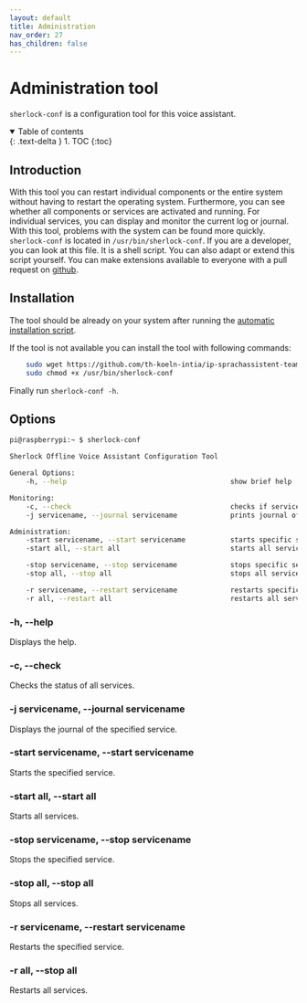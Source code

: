 ```yaml
---
layout: default 
title: Administration 
nav_order: 27 
has_children: false
---
```


# Administration tool

`sherlock-conf` is a configuration tool for this voice assistant.

<details open markdown="block">
  <summary>
    Table of contents
  </summary>
  {: .text-delta }
1. TOC
{:toc}
</details>

## Introduction

With this tool you can restart individual components or the entire system without having to restart the operating
system. Furthermore, you can see whether all components or services are activated and running. For individual services,
you can display and monitor the current log or journal. With this tool, problems with the system can be found more
quickly. `sherlock-conf` is located in `/usr/bin/sherlock-conf`. If you are a developer, you can look at this file. It
is a shell script. You can also adapt or extend this script yourself. You can make extensions available to everyone with
a pull request on [github](https://github.com/th-koeln-intia/ip-sprachassistent-team4/pulls).

## Installation

The tool should be already on your system after running
the [automatic installation script](/pages/installation/auto-installation).

If the tool is not available you can install the tool with following commands:

```bash
    sudo wget https://github.com/th-koeln-intia/ip-sprachassistent-team4/raw/master/scripts/sherlock-conf.sh -O /usr/bin/sherlock-conf
    sudo chmod +x /usr/bin/sherlock-conf
```

Finally run `sherlock-conf -h`.

## Options

```bash
pi@raspberrypi:~ $ sherlock-conf

Sherlock Offline Voice Assistant Configuration Tool

General Options:
    -h, --help                                        show brief help

Monitoring:
    -c, --check                                       checks if services are running
    -j servicename, --journal servicename             prints journal of the service

Administration:
    -start servicename, --start servicename           starts specific service
    -start all, --start all                           starts all services

    -stop servicename, --stop servicename             stops specific service
    -stop all, --stop all                             stops all services

    -r servicename, --restart servicename             restarts specific service
    -r all, --restart all                             restarts all services
```

### -h, --help

Displays the help.

### -c, --check

Checks the status of all services.

### -j servicename, --journal servicename

Displays the journal of the specified service.

### -start servicename, --start servicename

Starts the specified service.

### -start all, --start all

Starts all services.

### -stop servicename, --stop servicename

Stops the specified service.

### -stop all, --stop all

Stops all services.

### -r servicename, --restart servicename

Restarts the specified service.

### -r all, --stop all

Restarts all services.